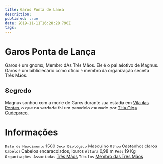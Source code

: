```yaml
---
title: Garos Ponta de Lança
description: 
published: true
date: 2019-11-11T16:28:28.790Z
tags: 
---
```


<!-- SUBTITLE: Visão geral sobre Garos Ponta de Lança -->

# Garos Ponta de Lança
Garos é um gnomo, Membro dAs Três Mãos. Ele é o pai adotivo de Magnus. Garos é um bibliotecário como ofício e membro da organização secreta Três Mãos.

## Segredo
Magnus sonhou com a morte de Garos durante sua estadia em  [Vila das Pontes](http://localhost/lugares/plano-material/drafeon/sudeste-de-drafeon/vila-das-pontes#vila-das-pontes), o que na verdade foi um pesadelo causado por [Titia Olga Cudeporco](http://localhost/individuos/titia-olga-cudeporco#titia-olga-cudeporco). 

# Informações
`Data de Nascimento` 1569 
`Sexo Biológico` Masculino
`Olhos` Castanhos claros
`Cabelos` Cabelos encaracolados, louros
`Altura` 0,98 m
`Peso` 19 Kg
`Organizações Associadas` [Três Mãos](http://localhost/faccoes/faccoes-independentes/tres-maos#tres-maos)
`Títulos` [Membro das Três Mãos](http://localhost/rankings-e-titulos/membro-das-tres-maos#membro-das-tres-maos)

